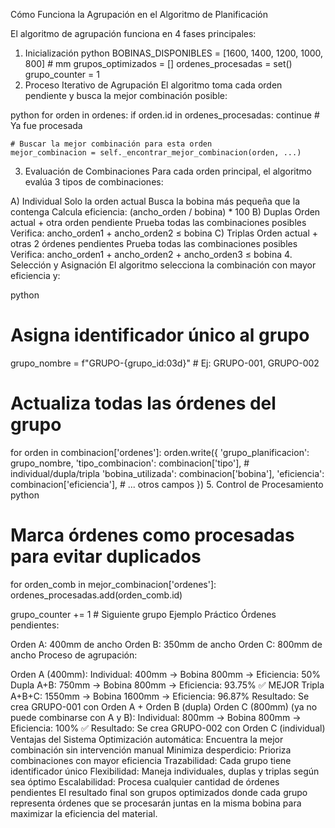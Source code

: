 Cómo Funciona la Agrupación en el Algoritmo de Planificación

El algoritmo de agrupación funciona en 4 fases principales:

1. Inicialización
python
BOBINAS_DISPONIBLES = [1600, 1400, 1200, 1000, 800]  # mm
grupos_optimizados = []
ordenes_procesadas = set()
grupo_counter = 1
2. Proceso Iterativo de Agrupación
El algoritmo toma cada orden pendiente y busca la mejor combinación posible:

python
for orden in ordenes:
    if orden.id in ordenes_procesadas:
        continue  # Ya fue procesada
    
    # Buscar la mejor combinación para esta orden
    mejor_combinacion = self._encontrar_mejor_combinacion(orden, ...)
3. Evaluación de Combinaciones
Para cada orden principal, el algoritmo evalúa 3 tipos de combinaciones:

A) Individual
Solo la orden actual
Busca la bobina más pequeña que la contenga
Calcula eficiencia: (ancho_orden / bobina) * 100
B) Duplas
Orden actual + otra orden pendiente
Prueba todas las combinaciones posibles
Verifica: ancho_orden1 + ancho_orden2 ≤ bobina
C) Triplas
Orden actual + otras 2 órdenes pendientes
Prueba todas las combinaciones posibles
Verifica: ancho_orden1 + ancho_orden2 + ancho_orden3 ≤ bobina
4. Selección y Asignación
El algoritmo selecciona la combinación con mayor eficiencia y:

python
# Asigna identificador único al grupo
grupo_nombre = f"GRUPO-{grupo_id:03d}"  # Ej: GRUPO-001, GRUPO-002

# Actualiza todas las órdenes del grupo
for orden in combinacion['ordenes']:
    orden.write({
        'grupo_planificacion': grupo_nombre,
        'tipo_combinacion': combinacion['tipo'],  # individual/dupla/tripla
        'bobina_utilizada': combinacion['bobina'],
        'eficiencia': combinacion['eficiencia'],
        # ... otros campos
    })
5. Control de Procesamiento
python
# Marca órdenes como procesadas para evitar duplicados
for orden_comb in mejor_combinacion['ordenes']:
    ordenes_procesadas.add(orden_comb.id)

grupo_counter += 1  # Siguiente grupo
Ejemplo Práctico
Órdenes pendientes:

Orden A: 400mm de ancho
Orden B: 350mm de ancho
Orden C: 800mm de ancho
Proceso de agrupación:

Orden A (400mm):
Individual: 400mm → Bobina 800mm → Eficiencia: 50%
Dupla A+B: 750mm → Bobina 800mm → Eficiencia: 93.75% ✅ MEJOR
Tripla A+B+C: 1550mm → Bobina 1600mm → Eficiencia: 96.87%
Resultado: Se crea GRUPO-001 con Orden A + Orden B (dupla)
Orden C (800mm) (ya no puede combinarse con A y B):
Individual: 800mm → Bobina 800mm → Eficiencia: 100% ✅
Resultado: Se crea GRUPO-002 con Orden C (individual)
Ventajas del Sistema
Optimización automática: Encuentra la mejor combinación sin intervención manual
Minimiza desperdicio: Prioriza combinaciones con mayor eficiencia
Trazabilidad: Cada grupo tiene identificador único
Flexibilidad: Maneja individuales, duplas y triplas según sea óptimo
Escalabilidad: Procesa cualquier cantidad de órdenes pendientes
El resultado final son grupos optimizados donde cada grupo representa órdenes que se procesarán juntas en la misma bobina para maximizar la eficiencia del material.
